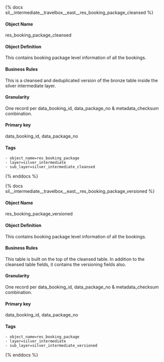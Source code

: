 {% docs sil__intermediate__travelbox__east__res_booking_package_cleansed %}

#### Object Name
res_booking_package_cleansed

#### Object Definition
This contains booking package level information of all the bookings.

#### Business Rules
This is a cleansed and deduplicated version of the bronze table inside the silver intermediate layer.

#### Granularity
One record per data_booking_id, data_package_no & metadata_checksum combination.

#### Primary key
data_booking_id, data_package_no

#### Tags
    - object_name=res_booking_package
    - layer=silver_intermediate
    - sub_layer=silver_intermediate_cleansed

{% enddocs %}

{% docs sil__intermediate__travelbox__east__res_booking_package_versioned %}

#### Object Name
res_booking_package_versioned

#### Object Definition
This contains booking package level information of all the bookings.

#### Business Rules
This table is built on the top of the cleansed table. In addition to the cleansed table fields, it contains the versioning fields also.

#### Granularity
One record per data_booking_id, data_package_no & metadata_checksum combination.

#### Primary key
data_booking_id, data_package_no

#### Tags
    - object_name=res_booking_package
    - layer=silver_intermediate
    - sub_layer=silver_intermediate_versioned

{% enddocs %}